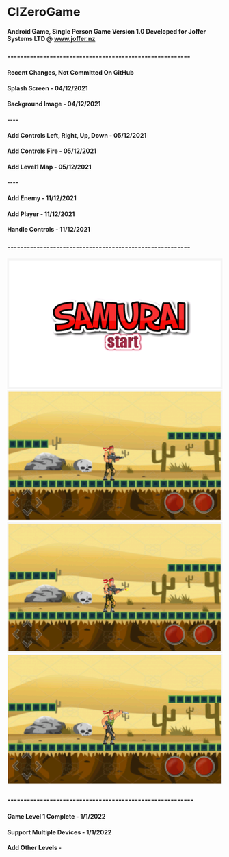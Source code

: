 # CIZeroGame
#### Android Game, Single Person Game Version 1.0 Developed for Joffer Systems  LTD  @ www.joffer.nz


### --------------------------------------------------------

#### Recent Changes, Not Committed On GitHub

#### Splash Screen - 04/12/2021
#### Background Image - 04/12/2021

#### ----

#### Add Controls Left, Right, Up, Down - 05/12/2021
#### Add Controls Fire - 05/12/2021
#### Add Level1 Map - 05/12/2021

#### ----

#### Add Enemy - 11/12/2021
#### Add Player - 11/12/2021
#### Handle Controls - 11/12/2021


### --------------------------------------------------------
![splash_screen1.png](https://github.com/Alok0220/CIZeroGame/blob/main/app/src/main/res/drawable-v24/splash_screen1.png)
![levelBG1.PNG](https://github.com/Alok0220/CIZeroGame/blob/main/app/src/main/res/drawable-v24/levelBG1.PNG)
![playfire.PNG](https://github.com/Alok0220/CIZeroGame/blob/main/app/src/main/res/drawable-v24/playfire.PNG)
![playknife.PNG](https://github.com/Alok0220/CIZeroGame/blob/main/app/src/main/res/drawable-v24/playknife.PNG)
### ---------------------------------------------------------

#### Game Level 1 Complete - 1/1/2022
#### Support Multiple Devices - 1/1/2022
#### Add Other Levels -
